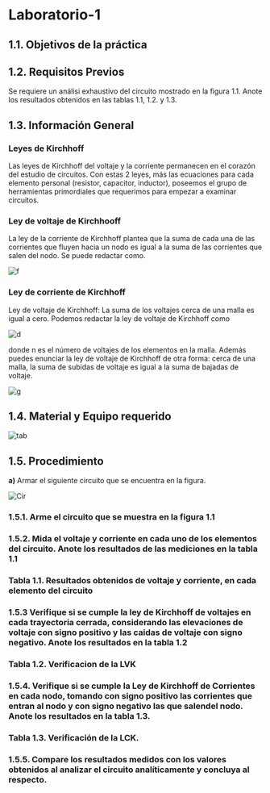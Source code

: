# Laboratorio-1
## **1.1. Objetivos de la práctica**

## **1.2. Requisitos Previos**

Se requiere un análisi exhaustivo del circuito mostrado en la figura 1.1. Anote los resultados obtenidos en las tablas 1.1, 1.2. y 1.3.

## **1.3. Información General**

### **Leyes de Kirchhoff**

Las leyes de Kirchhoff del voltaje y la corriente permanecen en el corazón del estudio de circuitos. Con estas 2 leyes, más las ecuaciones para cada elemento personal (resistor, capacitor, inductor), poseemos el grupo de herramientas primordiales que requerimos para empezar a examinar circuitos. 

### **Ley de voltaje de Kirchhooff**

La ley de la corriente de Kirchhoff plantea que la suma de cada una de las corrientes que fluyen hacia un nodo es igual a la suma de las corrientes que salen del nodo. Se puede redactar como.

![f](https://user-images.githubusercontent.com/105742149/169408767-0b76ec89-7bfc-477a-963b-de87d1d8e34d.jpeg)

### **Ley de corriente de Kirchhoff**

Ley de voltaje de Kirchhoff: La suma de los voltajes cerca de una malla es igual a cero.
Podemos redactar la ley de voltaje de Kirchhoff como 

![d](https://user-images.githubusercontent.com/105742149/169409106-fbfc245e-9504-45d2-a17c-5d01fb5b9830.jpeg)

donde n es el número de voltajes de los elementos en la malla.
Además puedes enunciar la ley de voltaje de Kirchhoff de otra forma: cerca de una malla, la suma de subidas de voltaje es igual a la suma de bajadas de voltaje. 

![g](https://user-images.githubusercontent.com/105742149/169409449-b99e1999-59d0-4023-93d1-b4e9d6ca1a6e.jpeg)


## **1.4. Material y Equipo requerido**

![tab](https://user-images.githubusercontent.com/105742149/169410480-792ec70b-34d1-4f60-9978-08e1737882a8.jpeg)

## **1.5. Procedimiento**

**a)** Armar el siguiente circuito que se encuentra en la figura.

![Cir](https://user-images.githubusercontent.com/105742149/169410805-e6de345e-6a6f-42c3-b84d-778f44b0da17.jpeg)



### **1.5.1. Arme el circuito que se muestra en la figura 1.1**

### **1.5.2. Mida el voltaje y corriente en cada uno de los elementos del circuito. Anote los resultados de las mediciones en la tabla 1.1**

### **Tabla 1.1. Resultados obtenidos de voltaje y corriente, en cada elemento del circuito**

### **1.5.3 Verifique si se cumple la ley de Kirchhoff de voltajes en cada trayectoria cerrada, considerando las elevaciones de voltaje con signo positivo y las caidas de voltaje con signo negativo. Anote los resultados en la tabla 1.2**

### **Tabla 1.2. Verificacion de la LVK**

### **1.5.4. Verifique si se cumple la Ley de Kirchhoff de Corrientes en cada nodo, tomando con signo positivo las corrientes que entran al nodo y con signo negativo las que salendel nodo. Anote los resultados en la tabla 1.3.**

### **Tabla 1.3. Verificación de la LCK.**

### **1.5.5. Compare los resultados medidos con los valores obtenidos al analizar el circuito analíticamente y concluya al respecto.**
